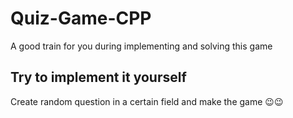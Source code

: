 # Quiz-Game-CPP
A good train for you during implementing and solving this game
## Try to implement it yourself
Create random question in a certain field and make the game 😉😉
